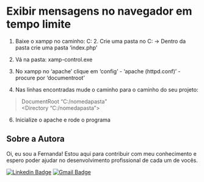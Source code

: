 # Exibir mensagens no navegador em tempo limite
1. Baixe o xampp no caminho: C: 2. Crie uma pasta no C: -> Dentro da pasta crie uma pasta ‘index.php’ 
3. Vá na pasta: xamp-control.exe 
4. No xampp no ‘apache’ clique em ‘config’ - ‘apache (httpd.conf)’ - procure por ‘documentroot’ <br>

5. Nas linhas encontradas mude o caminho para o caminho do seu projeto: <br>
>
>DocumentRoot “C:/nomedapasta” <br>
><Directory “C:/nomedapasta”> <br>
>
6. Inicialize o apache e rode o programa

## Sobre a Autora
Oi, eu sou a Fernanda! Estou aqui para contribuir com meu conhecimento e espero poder ajudar no desenvolvimento profissional de cada um de vocês.

[![Linkedin Badge](https://img.shields.io/badge/-Fernanda_Maki_Hirose-blue?style=flat-square&logo=Linkedin&logoColor=white&link=https://www.linkedin.com/in/fernanda-maki-hirose-801117208/)](https://www.linkedin.com/in/fernanda-maki-hirose-801117208/)  [![Gmail Badge](https://img.shields.io/badge/-femahi2020@gmail.com-c14438?style=flat-square&logo=Gmail&logoColor=white&link=mailto:femahi2020@gmail.com)](mailto:femahi2020@gmail.com)




